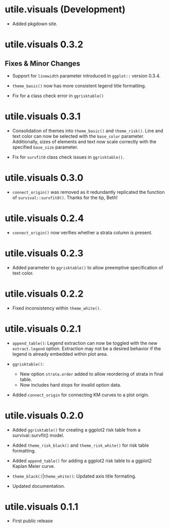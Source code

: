 # utile.visuals (Development)

* Added pkgdown site.


# utile.visuals 0.3.2

## Fixes & Minor Changes
* Support for `linewidth` parameter introduced in `ggplot::` version 0.3.4.

* `theme_basic()` now has more consistent legend title formatting.

* Fix for a class check error in `ggrisktable()`


# utile.visuals 0.3.1

* Consolidation of themes into `theme_basic()` and `theme_risk()`. Line and text color can now be selected with the `base_color` parameter. Additionally, sizes of elements and text now scale correctly with the specified `base_size` parameter.

* Fix for `survfit0` class check issues in `ggrisktable()`.


# utile.visuals 0.3.0

* `connect_origin()` was removed as it redundantly replicated the function of `survival::survfit0()`. Thanks for the tip, Beth!


# utile.visuals 0.2.4

* `connect_origin()` now verifies whether a strata column is present.


# utile.visuals 0.2.3

* Added parameter to `ggrisktable()` to allow preemptive specification of text color.


# utile.visuals 0.2.2

* Fixed inconsistency within `theme_white()`.


# utile.visuals 0.2.1

* `append_table()`: Legend extraction can now be toggled with the new `extract.legend` option. Extraction may not be a desired behavior if the legend is already embedded within plot area.

* `ggrisktable()`:
  - New option `strata.order` added to allow reordering of strata in final table.
  - Now includes hard stops for invalid option data.

* Added `connect_origin` for connecting KM curves to a plot origin.


# utile.visuals 0.2.0

* Added `ggrisktable()` for creating a ggplot2 risk table from a survival::survfit() model.

* Added `theme_risk_black()` and `theme_risk_white()` for risk table formatting.

* Added `append_table()` for adding a ggplot2 risk table to a ggplot2 Kaplan Meier curve.

* `theme_black()`|`theme_white()`: Updated axis title formating.

* Updated documentation.


# utile.visuals 0.1.1

* First public release

